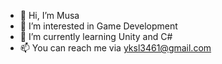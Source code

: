 - 👋 Hi, I’m Musa
- 👀 I’m interested in Game Development
- 🌱 I’m currently learning Unity and C#
- 📫 You can reach me via yksl3461@gmail.com
